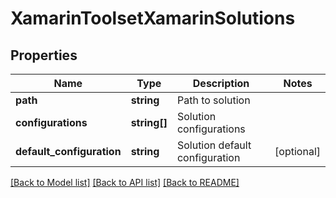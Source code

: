 # XamarinToolsetXamarinSolutions

## Properties
Name | Type | Description | Notes
------------ | ------------- | ------------- | -------------
**path** | **string** | Path to solution | 
**configurations** | **string[]** | Solution configurations | 
**default_configuration** | **string** | Solution default configuration | [optional] 

[[Back to Model list]](../README.md#documentation-for-models) [[Back to API list]](../README.md#documentation-for-api-endpoints) [[Back to README]](../README.md)


